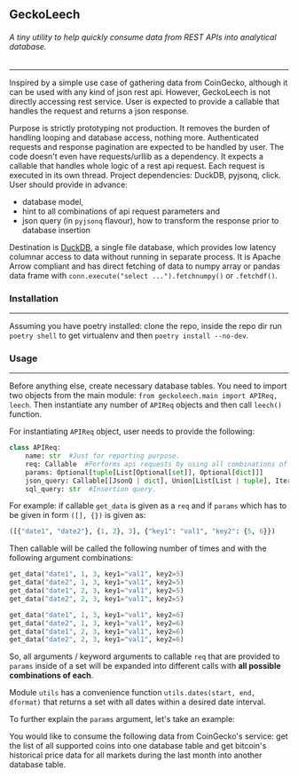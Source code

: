 
## GeckoLeech
###### A tiny utility to help quickly consume data from REST APIs into analytical database.

---

Inspired by a simple use case of gathering data from CoinGecko, although it can be used with any kind of json rest api. However, GeckoLeech is not directly accessing rest service. User is expected to provide a callable that handles the request and returns a json response. 

Purpose is strictly prototyping not production. It removes the burden of handling looping and database access, nothing more. Authenticated requests and response pagination are expected to be handled by user. The code doesn't even have requests/urllib as a dependency. It expects a callable that handles whole logic of a rest api request. Each request is executed in its own thread. Project dependencies: DuckDB, pyjsonq, click. User should provide in advance: 

- database model, 
- hint to all combinations of api request parameters and 
- json query (in `pyjsonq` flavour), how to transform the response prior to database insertion

Destination is [DuckDB](https://duckdb.org/docs/api/python), a single file database, which provides low latency columnar access to data without running in separate process. It is Apache Arrow compliant and has direct fetching of data to numpy array or pandas data frame with `conn.execute("select ...").fetchnumpy()` or `.fetchdf()`.

### Installation

---

Assuming you have poetry installed: clone the repo, inside the repo dir run `poetry shell` to get virtualenv and then `poetry install --no-dev`.

### Usage

---

 Before anything else, create necessary database tables. You need to import two objects from the main module: `from geckoleech.main import APIReq, leech`. Then instantiate any number of `APIReq` objects and then call `leech()` function. 
 
For instantiating `APIReq` object, user needs to provide the following:

```python
class APIReq:
    name: str  #Just for reporting purpose.
    req: Callable  #Performs api requests by using all combinations of params as args/kwargs
    params: Optional[tuple[List[Optional[set]], Optional[dict]]]
    json_query: Callable[[JsonQ | dict], Union[List[List | tuple], Iterator[List]]]  #pyjsonq flavour.
    sql_query: str  #Insertion query.

```

For example: if callable `get_data` is given as a `req` and if `params` which has to be given in form `([], {})` is given as:

```python
([{"date1", "date2"}, {1, 2}, 3], {"key1": "val1", "key2": {5, 6}})
```

Then callable will be called the following number of times and with the following argument combinations:

```python
get_data("date1", 1, 3, key1="val1", key2=5)
get_data("date2", 1, 3, key1="val1", key2=5)
get_data("date1", 2, 3, key1="val1", key2=5)
get_data("date2", 2, 3, key1="val1", key2=5)

get_data("date1", 1, 3, key1="val1", key2=6)
get_data("date2", 1, 3, key1="val1", key2=6)
get_data("date1", 2, 3, key1="val1", key2=6)
get_data("date2", 2, 3, key1="val1", key2=6)
```
So, all arguments / keyword arguments to callable `req` that are provided to `params` inside of a set will be expanded into different calls with **all possible combinations of each**. 

Module `utils` has a convenience function `utils.dates(start, end, dformat)` that returns a set with all dates within a desired date interval.

To further explain the `params` argument, let's take an example:

You would like to consume the following data from CoinGecko's service: get the list of all supported coins into one database table and get bitcoin's historical price data for all markets during the last month into another database table.

